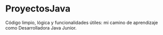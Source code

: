 # ProyectosJava
Código limpio, lógica y funcionalidades útiles: mi camino de aprendizaje como Desarrolladora Java Junior.
